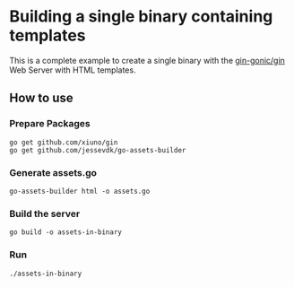 # Building a single binary containing templates

This is a complete example to create a single binary with the
[gin-gonic/gin][gin] Web Server with HTML templates.

[gin]: https://github.com/xiuno/gin

## How to use

### Prepare Packages

```
go get github.com/xiuno/gin
go get github.com/jessevdk/go-assets-builder
```

### Generate assets.go

```
go-assets-builder html -o assets.go
```

### Build the server

```
go build -o assets-in-binary
```

### Run

```
./assets-in-binary
```
